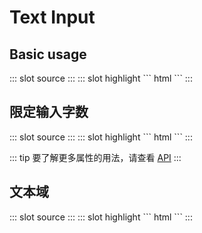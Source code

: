 # Text Input

## Basic usage

<demo-block>
::: slot source
<el-input placeholder="请输入内容" v-model="text1"></el-input>
:::
::: slot highlight
``` html
<x-input-text name="text1" placeholder="请输入内容"></x-input-text>
```
:::
</demo-block>

## 限定输入字数

<demo-block>
::: slot source
<el-input placeholder="请输入内容" v-model="text2" maxlength=10 show-word-limit></el-input>
:::
::: slot highlight
``` html
<x-input-text name="text2" maxlength=10 show-word-limit></x-input-text>
```
:::
</demo-block>

::: tip
要了解更多属性的用法，请查看 [API](/en/api.html#text) 
:::

## 文本域

<demo-block>
::: slot source
<el-input v-model="text3" type="textarea" placeholder="请输入内容" clearable></el-input>
:::
::: slot highlight
``` html
<x-input-text name="text3" type="textarea"></x-input-text>
```
:::
</demo-block>

<script>
export default {
    data(){
        return {
            text1:'',
            text2:'',
            text3:'',
        }
    }
};
</script>
